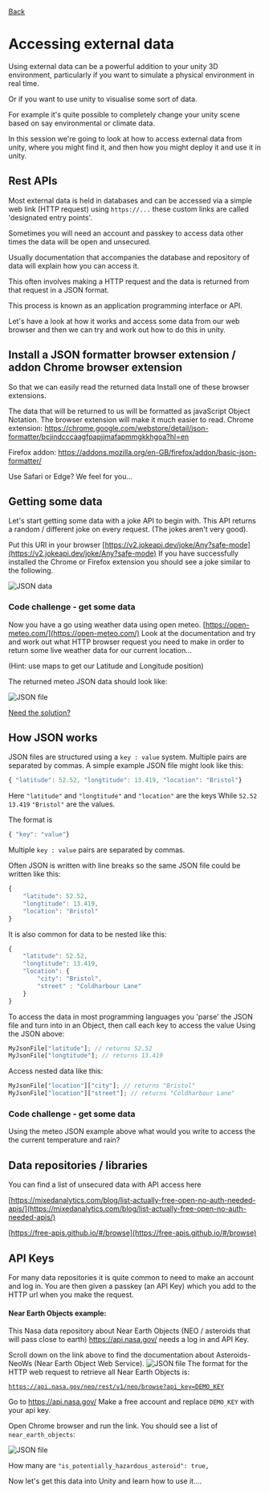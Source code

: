 [Back](https://uwetom.github.io/media-production-worksheets)

# Accessing external data 
Using external data can be a powerful addition to your unity 3D environment, particularly if you want to simulate a physical environment in real time.

Or if you want to use unity to visualise some sort of data.

For example it's quite possible to completely change your unity scene based on say environmental or climate data.

In this session we're going to look at how to access external data from unity, where you might find it, and then how you might deploy it and use it in unity.  


## Rest APIs
Most external data is held in databases and can be accessed via a simple web link (HTTP request) using ```https://...``` these custom links are called 'designated entry points'. 

Sometimes you will need an account and passkey to access data other times the data will be open and unsecured.

Usually documentation that accompanies the database and repository of data will explain how you can access it.

This often involves making a HTTP request and the data is returned from that request in a JSON format.

This process is known as an application programming interface or API.

Let's have a look at how it works and access some data from our web browser and then we can try and work out how to do this in unity.

## Install a JSON formatter browser extension / addon Chrome browser extension
So that we can easily read the returned data Install one of these browser extensions.

The data that will be returned to us will be formatted as javaScript Object Notation. The browser extension will make it much easier to read.
Chrome extension:
https://chrome.google.com/webstore/detail/json-formatter/bcjindcccaagfpapjjmafapmmgkkhgoa?hl=en 

Firefox addon:
https://addons.mozilla.org/en-GB/firefox/addon/basic-json-formatter/ 

Use Safari or Edge? We feel for you…

## Getting some data
Let's start getting some data with a joke API to begin with. This API returns a random / different joke on every request. (The jokes aren't very good).

Put this URl in your browser
[https://v2.jokeapi.dev/joke/Any?safe-mode](https://v2.jokeapi.dev/joke/Any?safe-mode)
If you have successfully installed the Chrome or Firefox extension you should see a joke similar to the following.

  ![JSON data](https://raw.githubusercontent.com/uwetom/media-production-worksheets/master/wk15-using-external-data/images/joke-api-2.png)

### Code challenge - get some data
Now you have a go using weather data using open meteo. 
[https://open-meteo.com/](https://open-meteo.com/)
Look at the documentation and try and work out what HTTP browser request you need to make in order to return some live weather data for our current location…

(Hint: use maps to get our Latitude and Longitude position)

The returned meteo JSON data should look like:

![JSON file](https://raw.githubusercontent.com/uwetom/media-production-worksheets/master/wk15-using-external-data/images/meteo-api-2.png)

[Need the solution?](https://uwetom.github.io/media-production-worksheets/api-solutions.html)


## How JSON works
JSON files are structured using a ```key : value``` system. 
Multiple pairs are separated by commas.
A simple example JSON file might look like this:
```Javascript
{ "latitude": 52.52, "longtitude": 13.419, "location": "Bristol"}
```
Here ```"latitude"``` and ```"longtitude"``` and ```"location"``` are the keys
While ```52.52``` ```13.419``` ``"Bristol"`` are the values.

The format is 
```Javascript 
{ "key": "value"}
```
Multiple ```key : value``` pairs are separated by commas. 

Often JSON is written with line breaks so the same JSON file could be written like this:
```Javascript
{ 
	"latitude": 52.52, 
	"longtitude": 13.419, 
	"location": "Bristol"
}
```
It is also common for data to be nested like this:
```Javascript
{ 
	"latitude": 52.52, 
	"longtitude": 13.419, 
	"location": {
		"city": "Bristol",
		"street" : "Coldharbour Lane"
	}
}
```
To access the data in most programming languages you 'parse' the JSON file and turn into in an Object, then call each key to access the value
Using the JSON above:
```Javascript
MyJsonFile["latitude"]; // returns 52.52
MyJsonFile["longtitude"]; // returns 13.419
```
Access nested data like this:
```Javascript
MyJsonFile["location"]["city"]; // returns "Bristol"
MyJsonFile["location"]["street"]; // returns "Coldharbour Lane"
```
### Code challenge - get some data
Using the meteo JSON example above what would you write to access the the current temperature and rain?

## Data repositories / libraries
You can find a list of unsecured data with API access here

[https://mixedanalytics.com/blog/list-actually-free-open-no-auth-needed-apis/](https://mixedanalytics.com/blog/list-actually-free-open-no-auth-needed-apis/)

[https://free-apis.github.io/#/browse](https://free-apis.github.io/#/browse)


## API Keys
For many data repositories it is quite common to need to make an account and log in. You are then given a passkey (an API Key) which you add to the HTTP url when you make the request.

#### Near Earth Objects example:
This Nasa data repository about Near Earth Objects (NEO / asteroids that will pass close to earth) https://api.nasa.gov/ needs a log in and API Key. 

Scroll down on the link above to find the documentation about Asteroids-NeoWs (Near Earth Object Web Service).
![JSON file](https://raw.githubusercontent.com/uwetom/media-production-worksheets/master/wk15-using-external-data/images/neows-2.png)
The format for the HTTP web request to retrieve all Near Earth Objects is:

[`https://api.nasa.gov/neo/rest/v1/neo/browse?api_key=DEMO_KEY`](https://api.nasa.gov/neo/rest/v1/neo/browse?api_key=DEMO_KEY)

Go to https://api.nasa.gov/ Make a free account and replace ```DEMO_KEY``` with your api key. 

Open Chrome browser and run the link. You should see a list of  ```near_earth_objects```:

![JSON file](https://raw.githubusercontent.com/uwetom/media-production-worksheets/master/wk15-using-external-data/images/neows-3.png)

How many are 
```"is_potentially_hazardous_asteroid": true,```

Now let's get this data into Unity and learn how to use it....
<!--stackedit_data:
eyJoaXN0b3J5IjpbMTI1MDg4MDIyOSwxNjg0ODE4NTY5LDc1Mz
kyNjMyMCwxOTQ5OTI4NTI2LDUwNjI1Nzc0MCwtMTUzMTkzOTAy
MCwtNTU1NDAxMzgxLDEwMTQ5ODUzODYsLTE4NTUzNjEyMDgsLT
M1ODMwNjQsMjg3MDIzNzgyLC0xNDIzMjQyNjAzLDE0OTM1MTAy
NzYsLTE3NjA2MjQzNjgsMTYyMTc1OTc2NywtMTA0MDE1MzEyMy
wxMzg0ODU4MTc4LDEzMzYxMjgyMDgsLTY2OTgzOTMxMCwtNjky
NjA4MDE2XX0=
-->